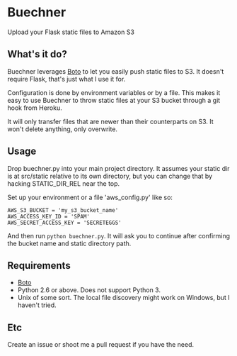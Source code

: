 # Buechner

Upload your Flask static files to Amazon S3

## What's it do?

Buechner leverages [Boto](https://github.com/boto/boto) to let you easily push
static files to S3. It doesn't require Flask, that's just what I use it for.

Configuration is done by environment variables or by a file. This makes it easy
to use Buechner to throw static files at your S3 bucket through a git hook from
Heroku.

It will only transfer files that are newer than their counterparts on S3. It
won't delete anything, only overwrite.

## Usage

Drop buechner.py into your main project directory. It assumes your static
dir is at src/static relative to its own directory, but you can change that
by hacking STATIC_DIR_REL near the top.

Set up your environment or a file 'aws_config.py' like so:

    AWS_S3_BUCKET = 'my_s3_bucket_name'
    AWS_ACCESS_KEY_ID = 'SPAM'
    AWS_SECRET_ACCESS_KEY = 'SECRETEGGS'

And then run `python buechner.py`. It will ask you to continue after confirming
the bucket name and static directory path.

## Requirements

*  [Boto](https://github.com/boto/boto)
*  Python 2.6 or above. Does not support Python 3.
*  Unix of some sort. The local file discovery might work on Windows, but I
   haven't tried.

## Etc

Create an issue or shoot me a pull request if you have the need.
